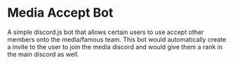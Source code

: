 # Media Accept Bot
A simple discord.js bot that allows certain users to use accept other members onto the media/famous team. This bot would automatically create a invite to the user to join the media discord and would give them a rank in the main discord as well.

